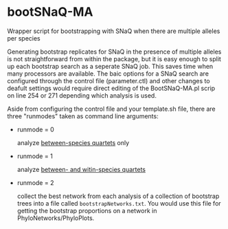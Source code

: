 # bootSNaQ-MA
Wrapper script for bootstrapping with SNaQ when there are multiple alleles per species

Generating bootstrap replicates for SNaQ in the presence of multiple alleles is not straightforward from within the package, but it is easy enough to split up each bootstrap search as a seperate SNaQ job. This saves time when many processors are available. The baic options for a SNaQ search are configured through the control file (parameter.ctl) and other changes to deafult settings would require direct editing of the BootSNaQ-MA.pl scrip on line 254 or 271 depending which analysis is used.

Aside from configuring the control file and your template.sh file, there are three "runmodes" taken as command line arguments:
* runmode = 0

    analyze [between-species quartets](http://crsl4.github.io/PhyloNetworks.jl/latest/man/multiplealleles/#between-species-4-taxon-sets) only

* runmode = 1

    analyze [between- and witin-species quartets](http://crsl4.github.io/PhyloNetworks.jl/latest/man/multiplealleles/#within-species-4-taxon-sets)

* runmode = 2

    collect the best network from each analysis of a collection of bootstrap trees into a file called `bootstrapNetworks.txt`. You would use this file for getting the bootstrap proportions on a network in PhyloNetworks/PhyloPlots.


